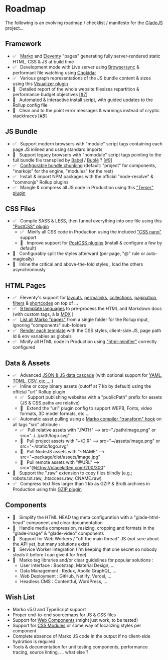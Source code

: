 # Roadmap

The following is an evolving roadmap / checklist / manifesto for the [GladeJS](https://gladejs.com) project...

## Framework

-   ✅ &nbsp; [Marko](https://markojs.com) and [Eleventy](https://www.11ty.dev) "pages" generating fully server-rendered static HTML, CSS & JS at build time
-   ✅ &nbsp; Development mode with Live server using [Browsersync](https://www.browsersync.io) & performant file watching using [Chokidar](https://github.com/paulmillr/chokidar)
-   ✅ &nbsp; Various graph representations of the JS bundle content & sizes using this [Visualizer plugin](https://github.com/btd/rollup-plugin-visualizer)
-   🚧 &nbsp; Detailed report of the whole website filesizes repartition & performance budget objectives \[[#7](https://github.com/gladejs/gladejs/issues/7)\]
-   🚧 &nbsp; Automated & interactive install script, with guided updates to the Rollup config file
-   🚧 &nbsp; Clear and to the point error messages & warnings instead of cryptic stacktraces \[[#8](https://github.com/gladejs/gladejs/issues/8)\]

## JS Bundle

-   ✅ &nbsp; Support modern browsers with "module" script tags containing each page JS inlined and using standard imports
-   🚧 &nbsp; Support legacy browsers with "nomodule" script tags pointing to the full bundle file transpiled by [Babel](https://babeljs.io) / [Bublé](https://buble.surge.sh/guide/) ? \[[#9](https://github.com/gladejs/gladejs/issues/9)\]
-   ✅ &nbsp; [Configurable bundle chunking](https://github.com/gladejs/rollup/blob/9d21bc77d3a34a29f02c5a7a654cf4aefadfa529/dist/gladejs-rollup.js#L81) (default: "project" for components, "markojs" for the engine, "modules" for the rest)
-   ✅ &nbsp; Install & import NPM packages with the official "node-resolve" & "commonjs" Rollup plugins
-   ✅ &nbsp; Mangle & compress all JS code in Production using this ["Terser" plugin](https://github.com/TrySound/rollup-plugin-terser)

## CSS Files

-   ✅ &nbsp; Compile SASS & LESS, then funnel everything into one file using this ["PostCSS" plugin](https://github.com/egoist/rollup-plugin-postcss)
    -   ✅ &nbsp; Minify all CSS code in Production using the included ["CSS nano"](https://cssnano.co) support
    -   🚧 &nbsp; Improve support for [PostCSS plugins](https://www.postcss.parts) (install & configure a few by default)
-   🚧 &nbsp; Configurably split the styles afterward (per page, "@" rule or auto-magically)
-   🚧 &nbsp; Inline the critical and above-the-fold styles ; load the others asynchronously

## HTML Pages

-   ✅ &nbsp; Eleventy's support for [layouts](https://www.11ty.dev/docs/layouts/), [permalinks](https://www.11ty.dev/docs/permalinks/), [collections](https://www.11ty.dev/docs/collections/), [pagination](https://www.11ty.dev/docs/pagination/), [filters](https://www.11ty.dev/docs/filters/) & [shortcodes](https://www.11ty.dev/docs/shortcodes/) on top of ...
-   ✅ &nbsp; [9 template languages](https://www.11ty.dev/docs/languages/) to pre-process the HTML and Markdown docs (with custom tags, à la [MDX](https://mdxjs.com) )
-   ✅ &nbsp; [List all Marko "pages"](https://github.com/gladejs/rollup/blob/9d21bc77d3a34a29f02c5a7a654cf4aefadfa529/dist/gladejs-rollup.js#L66) from a single folder for the Rollup input, ignoring "components" sub-folders
-   ✅ &nbsp; [Render each template](https://github.com/gladejs/rollup/blob/9d21bc77d3a34a29f02c5a7a654cf4aefadfa529/dist/gladejs-rollup.js#L38) with the CSS styles, client-side JS, page path Id & env variables as globals
-   ✅ &nbsp; Minify all HTML code in Production using ["html-minifier"](https://github.com/kangax/html-minifier) correctly configured

## Data & Assets

-   ✅ &nbsp; Advanced [JSON & JS data cascade](https://www.11ty.dev/docs/data-cascade/) (with optional support for [YAML, TOML, CSV, etc ...](https://www.11ty.dev/docs/data-custom/) )
-   ✅ &nbsp; Inline or copy binary assets (cutoff at 7 kb by default) using the official "url" Rollup plugin
    -   ✅ &nbsp; Support publishing websites with a "publicPath" prefix for assets (JS & CSS paths are relative)
    -   🚧 &nbsp; Extend the "url" plugin config to support WEPB, Fonts, video formats, 3D model formats, etc ...
-   ✅ &nbsp; Automatic asset pulling using a [Marko compiler "transform" hook](https://github.com/gladejs/rollup/blob/9d21bc77d3a34a29f02c5a7a654cf4aefadfa529/tags/asset-transformer.js#L6) on all tags "src" attribute :
    -   ✅ &nbsp; Pull relative assets with ".PATH" --> src="./path/image.png" or src="../../path/logo.svg"
    -   🚧 &nbsp; Pull project assets with "\~/DIR" --> src="\~/assets/image.png" or src="\~/static/logo.svg"
    -   🚧 &nbsp; Pull NodeJS assets with "~NAME" --> src="~package/dist/assets/image.jpg"
    -   🚧 &nbsp; Pull remote assets with "@URL" --> src="@https://placekitten.com/200/300"
-   🚧 &nbsp; Support the ".raw" extension to copy files blindly (e.g.; robots.txt.raw, .htaccess.raw, CNAME.raw)
-   ✅ &nbsp; Compress text files larger than 1 kb as GZIP & Brotli archives in Production using this [GZIP plugin](https://github.com/kryops/rollup-plugin-gzip)

## Components

-   🚧 &nbsp; Simplify the HTML HEAD tag meta configuration with a "glade-html-head" component and clear documentation
-   🚧 &nbsp; Handle media compression, resizing, cropping and formats in the "glade-image" & "glade-video" components
-   🚧 &nbsp; Support for Web Workers / "off the main thread" JS (not sure about the API yet, but many solutions exist)
-   🚧 &nbsp; Service Worker integration (I'm keeping that one secret so nobody steals it before I can give it for free)
-   🚧 &nbsp; Marko tag libraries and/or clear guidelines for popular solutions :
    -   User Interface : Bootstrap, Material Design, ...
    -   Data Management : Redux, Apollo GraphQL, ...
    -   Web Deployment : GitHub, Netlify, Vercel, ...
    -   Headless CMS : Contentful, WordPress, ...

## Wish List

-   Marko v5.0 and TypeScript support
-   Proper end-to-end sourcemaps for JS & CSS files
-   Support for [Web Components](https://www.webcomponents.org) (might just work, to be tested)
-   Support for [CSS Modules](https://github.com/css-modules/css-modules) or some way of localizing styles per component
-   Complete absence of Marko JS code in the output if no client-side hydration is required
-   Tools & documentation for unit testing components, performance tracing, source linting, ... what else ?
